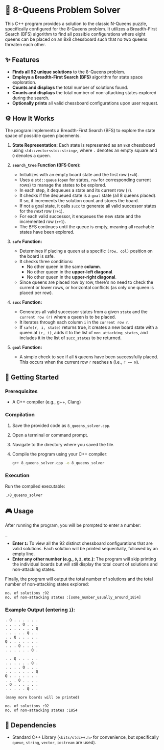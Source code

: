 # 👑 8-Queens Problem Solver

This C++ program provides a solution to the classic N-Queens puzzle, specifically configured for the 8-Queens problem. It utilizes a Breadth-First Search (BFS) algorithm to find all possible configurations where eight queens can be placed on an 8x8 chessboard such that no two queens threaten each other.

## ✨ Features

*   **Finds all 92 unique solutions** to the 8-Queens problem.
*   **Employs a Breadth-First Search (BFS)** algorithm for state space exploration.
*   **Counts and displays** the total number of solutions found.
*   **Counts and displays** the total number of non-attacking states explored during the search.
*   **Optionally prints** all valid chessboard configurations upon user request.

## ⚙️ How It Works

The program implements a Breadth-First Search (BFS) to explore the state space of possible queen placements.

1.  **State Representation:** Each state is represented as an `8x8` chessboard using `std::vector<std::string>`, where `.` denotes an empty square and `Q` denotes a queen.

2.  **`search_tree` Function (BFS Core):**
    *   Initializes with an empty board state and the first row (`r=0`).
    *   Uses a `std::queue` (`open` for states, `row` for corresponding current rows) to manage the states to be explored.
    *   In each step, it dequeues a state and its current row (`r`).
    *   It checks if the dequeued state is a `goal` state (all 8 queens placed). If so, it increments the solution count and stores the board.
    *   If not a goal state, it calls `succ` to generate all valid successor states for the *next* row (`r+1`).
    *   For each valid successor, it enqueues the new state and the incremented row (`r+1`).
    *   The BFS continues until the queue is empty, meaning all reachable states have been explored.

3.  **`safe` Function:**
    *   Determines if placing a queen at a specific `(row, col)` position on the board is safe.
    *   It checks three conditions:
        *   No other queen in the same **column**.
        *   No other queen in the **upper-left diagonal**.
        *   No other queen in the **upper-right diagonal**.
    *   Since queens are placed row by row, there's no need to check the current or lower rows, or horizontal conflicts (as only one queen is placed per row).

4.  **`succ` Function:**
    *   Generates all valid successor states from a given `state` and the `current row (r)` where a queen is to be placed.
    *   It iterates through each column `i` in the `current row r`.
    *   If `safe(r, i, state)` returns true, it creates a new board state with a queen at `(r, i)`, adds it to the list of `non_attacking_states`, and includes it in the list of `succ_states` to be returned.

5.  **`goal` Function:**
    *   A simple check to see if all `N` queens have been successfully placed. This occurs when the current row `r` reaches `N` (i.e., `r == N`).

## 🚀 Getting Started

### Prerequisites

*   A C++ compiler (e.g., g++, Clang)

### Compilation

1.  Save the provided code as `8_queens_solver.cpp`.
2.  Open a terminal or command prompt.
3.  Navigate to the directory where you saved the file.
4.  Compile the program using your C++ compiler:

    ```bash
    g++ 8_queens_solver.cpp -o 8_queens_solver
    ```

### Execution

Run the compiled executable:

```bash
./8_queens_solver
```

## 🎮 Usage

After running the program, you will be prompted to enter a number:

```
_
```

*   **Enter `1`:** To view all the 92 distinct chessboard configurations that are valid solutions. Each solution will be printed sequentially, followed by an empty line.
*   **Enter any other number (e.g., `0`, `2`, etc.):** The program will skip printing the individual boards but will still display the total count of solutions and non-attacking states.

Finally, the program will output the total number of solutions and the total number of non-attacking states explored:

```
no. of solutions :92
no. of non-attacking states :[some_number_usually_around_1854]
```

### Example Output (entering `1`):

```
. Q . . . . . .
. . . . Q . . .
. . . . . . . Q
. . . . . Q . .
. . Q . . . . .
Q . . . . . . .
. . . Q . . . .
. . . . . . Q .

. . Q . . . . .
. . . . . . Q .
. . . . Q . . .
. . . . . . . Q
Q . . . . . . .
. . . Q . . . .
. Q . . . . . .
. . . . . Q . .

(many more boards will be printed)

no. of solutions :92
no. of non-attacking states :1854
```

## 📖 Dependencies

*   Standard C++ Library (`<bits/stdc++.h>` for convenience, but specifically `queue`, `string`, `vector`, `iostream` are used).
```
